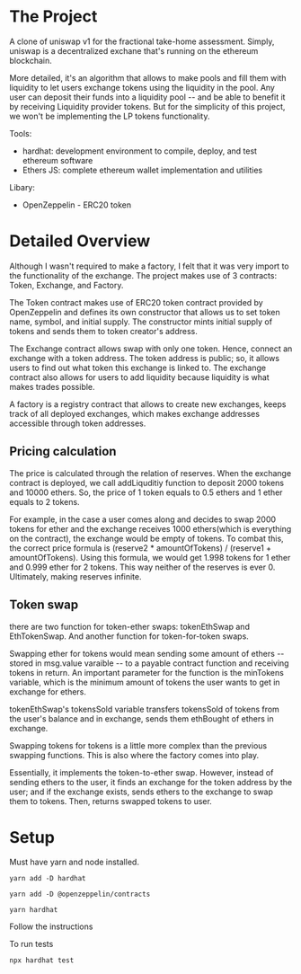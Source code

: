# The Project
A clone of uniswap v1 for the fractional take-home assessment.
Simply, uniswap is a decentralized exchane that's running on the ethereum blockchain. 

More detailed, it's an algorithm that allows to make pools and fill them with liquidity to let users exchange tokens using the liquidity in the pool. Any user can deposit their funds into a liquidity pool -- and be able to benefit it by receiving Liquidity provider tokens. But for the simplicity of this project, we won't be implementing the LP tokens functionality. 

Tools:

- hardhat: development environment to compile, deploy, and test ethereum software 
- Ethers JS:  complete ethereum wallet implementation and utilities

Libary:
- OpenZeppelin - ERC20 token

# Detailed Overview
Although I wasn't required to make a factory, I felt that it was very import to the functionality of the exchange. The project makes use of 3 contracts: Token, Exchange, and Factory. 

The Token contract makes use of ERC20 token contract provided by OpenZeppelin and defines its own constructor that allows us to set token name, symbol, and initial supply. The constructor mints initial supply of tokens and sends them to token creator's address.

The Exchange contract allows swap with only one token. Hence, connect an exchange with a token address. The token address is public; so, it allows users to find out what token this exchange is linked to. The exchange contract also allows for users to add liquidity because liquidity is what makes trades possible.

A factory is a registry contract that allows to create new exchanges, keeps track of all deployed exchanges, which makes exchange addresses accessible through token addresses.


## Pricing calculation
The price is calculated through the relation of reserves. When the exchange contract is deployed, we call addLiquditiy function to deposit 2000 tokens and 10000 ethers. So, the price of 1 token equals to 0.5 ethers and 1 ether equals to 2 tokens. 

For example, in the case a user comes along and decides to swap 2000 tokens for ether and the exchange receives 1000 ethers(which is everything on the contract), the exchange would be empty of tokens. To combat this, the correct price formula is   (reserve2 * amountOfTokens) / (reserve1 + amountOfTokens). Using this formula, we would get 1.998 tokens for 1 ether and 0.999 ether for 2 tokens. This way neither of the reserves is ever 0. Ultimately, making reserves infinite. 

## Token swap
there are two function for token-ether swaps: tokenEthSwap and EthTokenSwap. And another function for token-for-token swaps. 

Swapping ether for tokens would mean sending some amount of ethers -- stored in msg.value varaible -- to a payable contract function and receiving tokens in return. An important parameter for the function is the minTokens variable, which is the minimum amount of tokens the user wants to get in exchange for ethers. 

tokenEthSwap's tokensSold variable transfers tokensSold of tokens from the user's balance and in exchange, sends them ethBought of ethers in exchange. 

Swapping tokens for tokens is a little more complex than the previous swapping functions. This is also where the factory comes into play. 

Essentially, it implements the token-to-ether swap. However, instead of sending ethers to the user, it finds an exchange for the token address by the user; and if the exchange exists, sends ethers to the exchange to swap them to tokens. Then, returns swapped tokens to user. 


# Setup
Must have yarn and node installed.

`yarn add -D hardhat`

`yarn add -D @openzeppelin/contracts`

`yarn hardhat`

Follow the instructions

To run tests

`npx hardhat test`









